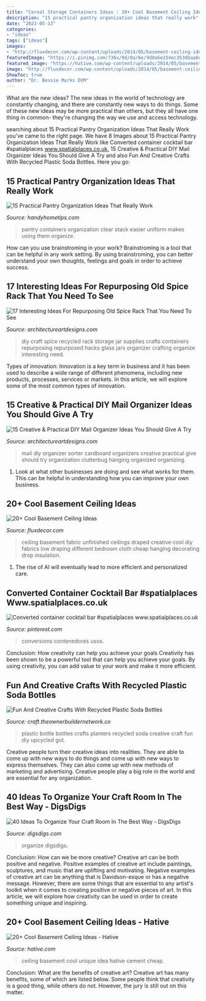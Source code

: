 ```yaml
---
title: "Cereal Storage Containers Ideas : 20+ Cool Basement Ceiling Ideas"
description: "15 practical pantry organization ideas that really work"
date: "2023-05-13"
categories:
- "ideas"
tags: ["ideas"]
images:
- "http://fluxdecor.com/wp-content/uploads/2014/05/basement-ceiling-ideas/10-fabric-basement-ceiling.jpg"
featuredImage: "https://i.pinimg.com/736x/9d/0a/6e/9d0a6e154ec353dbaa6d14e4ef86447c.jpg"
featured_image: "https://hative.com/wp-content/uploads/2014/05/basement-ceiling-ideas/6-unique-basement-ceiling-idea.jpg"
image: "http://fluxdecor.com/wp-content/uploads/2014/05/basement-ceiling-ideas/10-fabric-basement-ceiling.jpg"
ShowToc: true
author: "Dr. Bessie Marks DVM"
---
```



What are the new ideas?
The new ideas in the world of technology are constantly changing, and there are constantly new ways to do things. Some of these new ideas may be more practical than others, but they all have one thing in common- they're changing the way we use and access technology.

	

		
searching about 15 Practical Pantry Organization Ideas That Really Work you've came to the right page. We have 8 Images about 15 Practical Pantry Organization Ideas That Really Work like Converted container cocktail bar #spatialplaces www.spatialplaces.co.uk, 15 Creative &amp; Practical DIY Mail Organizer Ideas You Should Give A Try and also Fun And Creative Crafts With Recycled Plastic Soda Bottles. Here you go:
		
    
## 15 Practical Pantry Organization Ideas That Really Work

<img loading=lazy src="http://handyhometips.com/wp-content/uploads/2017/02/Clear-Containers.jpg" onerror="this.onerror=null;this.src='https://tse1.mm.bing.net/th?id=OIP.THvOsFm04lmxYel3Tg-dxgHaLI&amp;pid=15.1';" alt="15 Practical Pantry Organization Ideas That Really Work">

_Source: handyhometips.com_

>pantry containers organization clear stack easier uniform makes using them organize. 

	

How can you use brainstroming in your work?
Brainstroming is a tool that can be helpful in any work setting. By using brainstroming, you can better understand your own thoughts, feelings and goals in order to achieve success.

    
## 17 Interesting Ideas For Repurposing Old Spice Rack That You Need To See

<img loading=lazy src="https://www.architectureartdesigns.com/wp-content/uploads/2016/04/9-48-630x840.jpg" onerror="this.onerror=null;this.src='https://tse1.mm.bing.net/th?id=OIP.Hl2oAkO2OYpcwrtILioP6QHaJ4&amp;pid=15.1';" alt="17 Interesting Ideas For Repurposing Old Spice Rack That You Need To See">

_Source: architectureartdesigns.com_

>diy craft spice recycled rack storage jar supplies crafts containers repurposing repurposed hacks glass jars organizer crafting organize interesting need. 

	

Types of innovation:
Innovation is a key term in business and it has been used to describe a wide range of different phenomena, including new products, processes, services or markets. In this article, we will explore some of the most common types of innovation.

    
## 15 Creative &amp; Practical DIY Mail Organizer Ideas You Should Give A Try

<img loading=lazy src="https://www.architectureartdesigns.com/wp-content/uploads/2019/04/15-Creative-Practical-DIY-Mail-Organizer-Ideas-You-Should-Give-A-Try-11.jpg" onerror="this.onerror=null;this.src='https://tse2.mm.bing.net/th?id=OIP.w0llbGK2BSIhqkA55srHUQHaLK&amp;pid=15.1';" alt="15 Creative &amp; Practical DIY Mail Organizer Ideas You Should Give A Try">

_Source: architectureartdesigns.com_

>mail diy organizer sorter cardboard organizers creative practical give should try organization clutterbug hanging organized organizing. 

	

1. Look at what other businesses are doing and see what works for them. This can be helpful in understanding how you can improve your own business. 

    
## 20+ Cool Basement Ceiling Ideas

<img loading=lazy src="http://fluxdecor.com/wp-content/uploads/2014/05/basement-ceiling-ideas/10-fabric-basement-ceiling.jpg" onerror="this.onerror=null;this.src='https://tse3.mm.bing.net/th?id=OIP.Uq68x3GP3c-Gd05eaCbOcAHaE7&amp;pid=15.1';" alt="20+ Cool Basement Ceiling Ideas">

_Source: fluxdecor.com_

>ceiling basement fabric unfinished ceilings draped creative cool diy fabrics low draping different bedroom cloth cheap hanging decorating drop insulation. 

	

1. The rise of AI will eventually lead to more efficient and personalized care. 

    
## Converted Container Cocktail Bar #spatialplaces Www.spatialplaces.co.uk

<img loading=lazy src="https://i.pinimg.com/736x/9d/0a/6e/9d0a6e154ec353dbaa6d14e4ef86447c.jpg" onerror="this.onerror=null;this.src='https://tse4.mm.bing.net/th?id=OIP.QPl6q5Z-0gwQ6XicisOetwHaFj&amp;pid=15.1';" alt="Converted container cocktail bar #spatialplaces www.spatialplaces.co.uk">

_Source: pinterest.com_

>conversions contenedores usos. 

	

Conclusion: How creativity can help you achieve your goals
Creativity has been shown to be a powerful tool that can help you achieve your goals. By using creativity, you can add value to your work and make it more efficient.

    
## Fun And Creative Crafts With Recycled Plastic Soda Bottles

<img loading=lazy src="http://craft.theownerbuildernetwork.co/files/2015/04/Plastic-Bottle-Planters.jpg" onerror="this.onerror=null;this.src='https://tse3.mm.bing.net/th?id=OIP.sJSqKA02J1e9GxGoMYRrZgHaFF&amp;pid=15.1';" alt="Fun And Creative Crafts With Recycled Plastic Soda Bottles">

_Source: craft.theownerbuildernetwork.co_

>plastic bottle bottles crafts planters recycled soda creative craft fun diy upcycled got. 

	

Creative people turn their creative ideas into realities. They are able to come up with new ways to do things and come up with new ways to express themselves. They can also come up with new methods of marketing and advertising. Creative people play a big role in the world and are essential for any organization.

    
## 40 Ideas To Organize Your Craft Room In The Best Way - DigsDigs

<img loading=lazy src="https://www.digsdigs.com/photos/ideas-to-organize-your-craft-room-in-the-best-way-27-554x776.jpg" onerror="this.onerror=null;this.src='https://tse2.mm.bing.net/th?id=OIP.E7ns5HCZS3IQrP-CiYsg8AHaKX&amp;pid=15.1';" alt="40 Ideas To Organize Your Craft Room In The Best Way - DigsDigs">

_Source: digsdigs.com_

>organize digsdigs. 

	

Conclusion: How can we be more creative?
Creative art can be both positive and negative. Positive examples of creative art include paintings, sculptures, and music that are uplifting and motivating. Negative examples of creative art can be anything that is Davidson-esque or has a negative message. However, there are some things that are essential to any artist's toolkit when it comes to creating positive or negative pieces of art. In this article, we will explore how creativity can be used in order to create something unique and inspiring.

    
## 20+ Cool Basement Ceiling Ideas - Hative

<img loading=lazy src="https://hative.com/wp-content/uploads/2014/05/basement-ceiling-ideas/6-unique-basement-ceiling-idea.jpg" onerror="this.onerror=null;this.src='https://tse2.mm.bing.net/th?id=OIP.gIleI6Rb6nX4KL4VOvRkWgHaJ4&amp;pid=15.1';" alt="20+ Cool Basement Ceiling Ideas - Hative">

_Source: hative.com_

>ceiling basement cool unique idea hative cement cheap. 

	

Conclusion: What are the benefits of creative art?
Creative art has many benefits, some of which are listed below. Some people think that creativity is a good thing, while others do not. However, the jury is still out on this matter.

